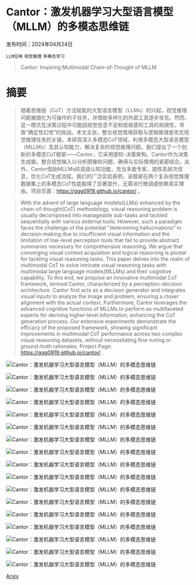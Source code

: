 # Cantor：激发机器学习大型语言模型（MLLM）的多模态思维链

发布时间：2024年04月24日

`LLM应用` `视觉推理` `多模态学习`

> Cantor: Inspiring Multimodal Chain-of-Thought of MLLM

# 摘要

> 随着思维链（CoT）方法赋能的大型语言模型（LLMs）的兴起，视觉推理问题被细化为可操作的子任务，并借助多样化的外部工具逐步攻克。然而，这一模式在决策过程中可能因视觉信息不足和低级感知工具的局限性，导致“确定性幻觉”的挑战。本文主张，整合视觉情境获取与逻辑推理是攻克视觉推理任务的关键。本研究深入多模态CoT领域，利用多模态大型语言模型（MLLMs）及其认知能力，解决复杂的视觉推理问题。我们提出了一个创新的多模态CoT框架——Cantor，它采用感知-决策架构。Cantor作为决策生成器，整合视觉输入以分析图像和问题，确保与实际情境的紧密结合。此外，Cantor借助MLLMs的高级认知功能，充当多面专家，提炼高层次信息，优化CoT生成流程。我们的广泛实验表明，该框架在两个复杂视觉推理数据集上的多模态CoT性能取得了显著提升，无需进行微调或依赖真实理由。项目页面：https://ggg0919.github.io/cantor/ 。

> With the advent of large language models(LLMs) enhanced by the chain-of-thought(CoT) methodology, visual reasoning problem is usually decomposed into manageable sub-tasks and tackled sequentially with various external tools. However, such a paradigm faces the challenge of the potential "determining hallucinations" in decision-making due to insufficient visual information and the limitation of low-level perception tools that fail to provide abstract summaries necessary for comprehensive reasoning. We argue that converging visual context acquisition and logical reasoning is pivotal for tackling visual reasoning tasks. This paper delves into the realm of multimodal CoT to solve intricate visual reasoning tasks with multimodal large language models(MLLMs) and their cognitive capability. To this end, we propose an innovative multimodal CoT framework, termed Cantor, characterized by a perception-decision architecture. Cantor first acts as a decision generator and integrates visual inputs to analyze the image and problem, ensuring a closer alignment with the actual context. Furthermore, Cantor leverages the advanced cognitive functions of MLLMs to perform as multifaceted experts for deriving higher-level information, enhancing the CoT generation process. Our extensive experiments demonstrate the efficacy of the proposed framework, showing significant improvements in multimodal CoT performance across two complex visual reasoning datasets, without necessitating fine-tuning or ground-truth rationales. Project Page: https://ggg0919.github.io/cantor/ .

![Cantor：激发机器学习大型语言模型（MLLM）的多模态思维链](../../../paper_images/2404.16033/x2.png)

![Cantor：激发机器学习大型语言模型（MLLM）的多模态思维链](../../../paper_images/2404.16033/x3.png)

![Cantor：激发机器学习大型语言模型（MLLM）的多模态思维链](../../../paper_images/2404.16033/x4.png)

![Cantor：激发机器学习大型语言模型（MLLM）的多模态思维链](../../../paper_images/2404.16033/x5.png)

![Cantor：激发机器学习大型语言模型（MLLM）的多模态思维链](../../../paper_images/2404.16033/x6.png)

![Cantor：激发机器学习大型语言模型（MLLM）的多模态思维链](../../../paper_images/2404.16033/x7.png)

![Cantor：激发机器学习大型语言模型（MLLM）的多模态思维链](../../../paper_images/2404.16033/x8.png)

![Cantor：激发机器学习大型语言模型（MLLM）的多模态思维链](../../../paper_images/2404.16033/x9.png)

![Cantor：激发机器学习大型语言模型（MLLM）的多模态思维链](../../../paper_images/2404.16033/x10.png)

![Cantor：激发机器学习大型语言模型（MLLM）的多模态思维链](../../../paper_images/2404.16033/x11.png)

![Cantor：激发机器学习大型语言模型（MLLM）的多模态思维链](../../../paper_images/2404.16033/x12.png)

![Cantor：激发机器学习大型语言模型（MLLM）的多模态思维链](../../../paper_images/2404.16033/x13.png)

![Cantor：激发机器学习大型语言模型（MLLM）的多模态思维链](../../../paper_images/2404.16033/x14.png)

![Cantor：激发机器学习大型语言模型（MLLM）的多模态思维链](../../../paper_images/2404.16033/x15.png)

![Cantor：激发机器学习大型语言模型（MLLM）的多模态思维链](../../../paper_images/2404.16033/x16.png)

![Cantor：激发机器学习大型语言模型（MLLM）的多模态思维链](../../../paper_images/2404.16033/x17.png)

![Cantor：激发机器学习大型语言模型（MLLM）的多模态思维链](../../../paper_images/2404.16033/x18.png)

[Arxiv](https://arxiv.org/abs/2404.16033)